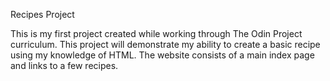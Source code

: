 Recipes Project

This is my first project created while working through The Odin Project curriculum. This project will demonstrate my ability to create a basic recipe using my knowledge of HTML. The website consists of a main index page and links to a few recipes. 